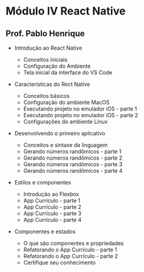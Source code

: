 # Módulo IV React Native

## Prof. Pablo Henrique

- Introdução ao React Native
  - Conceitos Iniciais
  - Configuração do Ambiente
  - Tela inicial da interface do VS Code

- Características do Rect Native
  - Conceitos básicos
  - Configuração do ambiente MacOS
  - Executando projeto no emulador iOS - parte 1
  - Executando projeto no emulador iOS - parte 2
  - Configurações do ambiente Linux

- Desenvolvendo o primeiro aplicativo
  - Conceitos e sintaxe da linguagem
  - Gerando números randômicos - parte 1
  - Gerando números randômicos - parte 2
  - Gerando números randômicos - parte 3
  - Gerando números randômicos - parte 4

- Estilos e componentes
  - Introdução ao Flexbox
  - App Currículo - parte 1
  - App Currículo - parte 2
  - App Currículo - parte 3
  - App Currículo - parte 4

- Componentes e estados
  - O que são componentes e propriedades
  - Refatorando o App Currículo - parte 1
  - Refatorando o App Currículo - parte 2
  - Certifique seu conhecimento
  
